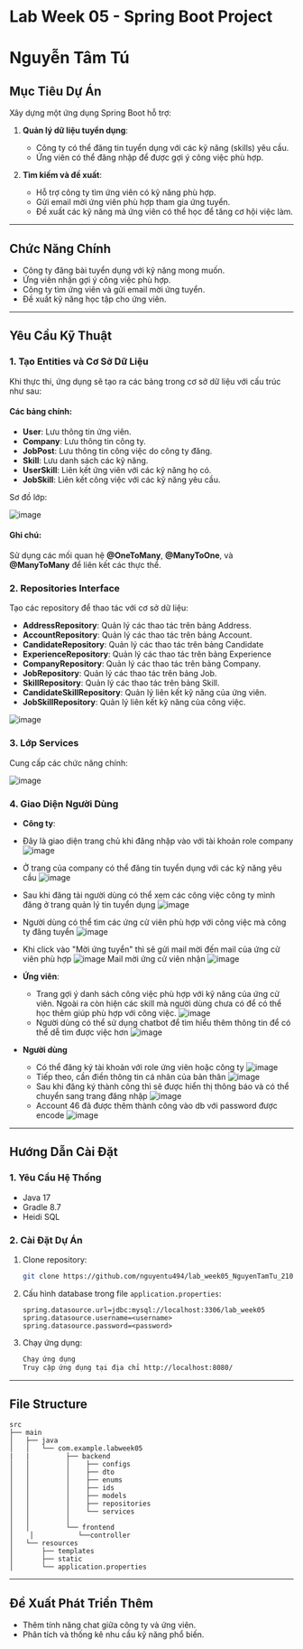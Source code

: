 # Lab Week 05 - Spring Boot Project

# Nguyễn Tâm Tú

## Mục Tiêu Dự Án
Xây dựng một ứng dụng Spring Boot hỗ trợ:

1. **Quản lý dữ liệu tuyển dụng**:
   - Công ty có thể đăng tin tuyển dụng với các kỹ năng (skills) yêu cầu.
   - Ứng viên có thể đăng nhập để được gợi ý công việc phù hợp.

2. **Tìm kiếm và đề xuất**:
   - Hỗ trợ công ty tìm ứng viên có kỹ năng phù hợp.
   - Gửi email mời ứng viên phù hợp tham gia ứng tuyển.
   - Đề xuất các kỹ năng mà ứng viên có thể học để tăng cơ hội việc làm.

---

## Chức Năng Chính
- Công ty đăng bài tuyển dụng với kỹ năng mong muốn.
- Ứng viên nhận gợi ý công việc phù hợp.
- Công ty tìm ứng viên và gửi email mời ứng tuyển.
- Đề xuất kỹ năng học tập cho ứng viên.

---

## Yêu Cầu Kỹ Thuật

### 1. **Tạo Entities và Cơ Sở Dữ Liệu**
Khi thực thi, ứng dụng sẽ tạo ra các bảng trong cơ sở dữ liệu với cấu trúc như sau:

#### Các bảng chính:
- **User**: Lưu thông tin ứng viên.
- **Company**: Lưu thông tin công ty.
- **JobPost**: Lưu thông tin công việc do công ty đăng.
- **Skill**: Lưu danh sách các kỹ năng.
- **UserSkill**: Liên kết ứng viên với các kỹ năng họ có.
- **JobSkill**: Liên kết công việc với các kỹ năng yêu cầu.

Sơ đồ lớp:


![image](https://github.com/user-attachments/assets/d67b5325-5577-4fea-8cea-1e1fc6fdc44b)


#### Ghi chú:
Sử dụng các mối quan hệ **@OneToMany**, **@ManyToOne**, và **@ManyToMany** để liên kết các thực thể.

### 2. **Repositories Interface**
Tạo các repository để thao tác với cơ sở dữ liệu:

- **AddressRepository**: Quản lý các thao tác trên bảng Address.
- **AccountRepository**: Quản lý các thao tác trên bảng Account.
- **CandidateRepository**: Quản lý các thao tác trên bảng Candidate
- **ExperienceRepository**: Quản lý các thao tác trên bảng Experience
- **CompanyRepository**: Quản lý các thao tác trên bảng Company.
- **JobRepository**: Quản lý các thao tác trên bảng Job.
- **SkillRepository**: Quản lý các thao tác trên bảng Skill.
- **CandidateSkillRepository**: Quản lý liên kết kỹ năng của ứng viên.
- **JobSkillRepository**: Quản lý liên kết kỹ năng của công việc.


![image](https://github.com/user-attachments/assets/f86bc5ac-4b15-4c53-b87e-5742ec7b7879)

### 3. **Lớp Services**
Cung cấp các chức năng chính:


![image](https://github.com/user-attachments/assets/0fbb1e62-930b-4444-a012-f04085507931)


### 4. **Giao Diện Người Dùng**
- **Công ty**:
- Đây là giao diện trang chủ khi đăng nhập vào với tài khoản role company
 ![image](https://github.com/user-attachments/assets/356c3187-b028-475a-a9b5-d31cf5d20fe8)

- Ở trang của company có thể đăng tin tuyển dụng với các kỹ năng yêu cầu
 ![image](https://github.com/user-attachments/assets/48344b5c-2257-4f55-a8d7-8748f8d837cc)

- Sau khi đăng tải người dùng có thể xem các công việc công ty mình đăng ở trang quản lý tin tuyển dụng
 ![image](https://github.com/user-attachments/assets/d7d6ed66-8777-47e6-a5b3-3c309d77aba2)

- Người dùng có thể tìm các ứng cử viên phù hợp với công việc mà công ty đăng tuyển
  ![image](https://github.com/user-attachments/assets/bee76fa9-61da-4084-8d38-e433c5059c11)

- Khi click vào "Mời ứng tuyển" thì sẽ gửi mail mời đến mail của ứng cử viên phù hợp
  ![image](https://github.com/user-attachments/assets/54f56428-e629-4b73-bca8-ceb7be409967)
   Mail mời ứng cử viên nhận
  ![image](https://github.com/user-attachments/assets/41847223-77eb-4626-9b13-b673e9c45784)



- **Ứng viên**:
  - Trang gợi ý danh sách công việc phù hợp với kỹ năng của ứng cử viên. Ngoài ra còn hiện các skill mà người dùng chưa có để có thể học thêm giúp phù hợp với công việc.
    ![image](https://github.com/user-attachments/assets/b4dc4b18-08ee-4968-bc36-3a26769e3dba)
  - Người dùng có thể sử dụng chatbot để tìm hiểu thêm thông tin để có thể dễ tìm được việc hơn
    ![image](https://github.com/user-attachments/assets/80df4774-6523-48c2-ad25-65e0e9cc027b)

- **Người dùng**
  - Có thể đăng ký tài khoản với role ứng viên hoặc công ty
    ![image](https://github.com/user-attachments/assets/15f30d5b-06c6-4c72-a7a8-3428cf0e63e4)
  - Tiếp theo, cần điền thông tin cá nhân của bản thân
    ![image](https://github.com/user-attachments/assets/c42ddf2e-685a-45d1-8f0b-5b2bf040b70b)
  - Sau khi đăng ký thành công thì sẽ được hiển thị thông báo và có thể chuyển sang trang đăng nhập
    ![image](https://github.com/user-attachments/assets/af635180-92e2-4768-9055-053b43816f13)
  - Account 46 đã được thêm thành công vào db với password được encode
    ![image](https://github.com/user-attachments/assets/7b485df1-d6f2-457e-9139-3d296b4688b8)

---

## Hướng Dẫn Cài Đặt

### 1. **Yêu Cầu Hệ Thống**
- Java 17
- Gradle 8.7
- Heidi SQL

### 2. **Cài Đặt Dự Án**
1. Clone repository:
   ```bash
   git clone https://github.com/nguyentu494/lab_week05_NguyenTamTu_21081521.git
   ```
2. Cấu hình database trong file `application.properties`:
   ```properties
   spring.datasource.url=jdbc:mysql://localhost:3306/lab_week05
   spring.datasource.username=<username>
   spring.datasource.password=<password>
   ```
3. Chạy ứng dụng:
   ```bash
   Chạy ứng dụng
   Truy cập ứng dụng tại địa chỉ http://localhost:8080/
   ```

---

## File Structure
```plaintext
src
├── main
│   ├── java
│   │   └── com.example.labweek05
|   |         ├── backend
│   │         │    ├── configs
│   │         │    ├── dto
│   │         │    ├── enums
│   │         │    ├── ids
│   │         │    ├── models
│   │         │    ├── repositories
│   │         │    └── services
│   │         │    
│   │         └── frontend
│    │           └──controller
│   └── resources
│       ├── templates
│       ├── static
│       └── application.properties
```

---

## Đề Xuất Phát Triển Thêm
- Thêm tính năng chat giữa công ty và ứng viên.
- Phân tích và thống kê nhu cầu kỹ năng phổ biến.
